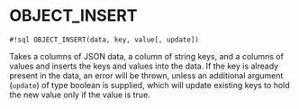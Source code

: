 # OBJECT_INSERT


`#!sql OBJECT_INSERT(data, key, value[, update])`

Takes a columns of JSON data, a column of string keys, and a columns of
values and inserts the keys and values into the data. If the key is already
present in the data, an error will be thrown, unless an additional argument
(`update`) of type boolean is supplied, which will update existing keys to
hold the new value only if the value is true.


